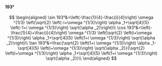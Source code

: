 #### 193°

$$
\begin{aligned}
\sin 193°&=\left(-\frac{1}{4}-\frac{i}{4}\right) \omega ^{1/3} \left(\sqrt{2} \left(-i+\omega ^{1/3}\right) \alpha _1+\sqrt[4]{5} \left(-1+i \omega ^{1/3}\right)
\sqrt{\alpha _2}\right)\\
\cos 193°&=\left(-\frac{1}{4}+\frac{i}{4}\right) \omega ^{1/3} \left(\sqrt{2} \left(i+\omega ^{1/3}\right) \alpha _1+\sqrt[4]{5} \left(1+i \omega ^{1/3}\right)
\sqrt{\alpha _2}\right)\\
\tan 193°&=\frac{\sqrt{2} \left(1+i \omega ^{1/3}\right) \alpha _1-\sqrt[4]{5} \left(i+\omega ^{1/3}\right) \sqrt{\alpha _2}}{\sqrt{2} \left(i+\omega ^{1/3}\right)
\alpha _1+\sqrt[4]{5} \left(1+i \omega ^{1/3}\right) \sqrt{\alpha _2}}\\
\end{aligned}
$$

